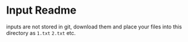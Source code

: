# Input Readme

inputs are not stored in git, download them and place your files into this directory as `1.txt` `2.txt` etc.
